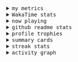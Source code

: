 <details>
  <summary>
    <samp>my metrics</samp>
  </summary>
  <br>

  ![🐳](https://github.com/kkhys/kkhys/blob/main/github-metrics.svg)
</details>

<details>
  <summary>
    <samp>WakaTime stats</samp>
  </summary>
  <br>

<!--START_SECTION:waka-->
![Code Time](http://img.shields.io/badge/Code%20Time-7%2C600%20hrs%207%20mins-blue)

**🐱 My GitHub Data** 

> 📦 6.0 MB Used in GitHub's Storage 
 > 
> 🏆 2,720 Contributions in the Year 2025
 > 
> 💼 Opted to Hire
 > 
> 📜 19 Public Repositories 
 > 
> 🔑 26 Private Repositories 
 > 
**I'm an Early 🐤** 

```text
🌞 Morning                9354 commits        ███████░░░░░░░░░░░░░░░░░░   26.76 % 
🌆 Daytime                9225 commits        ███████░░░░░░░░░░░░░░░░░░   26.39 % 
🌃 Evening                13967 commits       ██████████░░░░░░░░░░░░░░░   39.96 % 
🌙 Night                  2406 commits        ██░░░░░░░░░░░░░░░░░░░░░░░   06.88 % 
```
📅 **I'm Most Productive on Sunday** 

```text
Monday                   4552 commits        ███░░░░░░░░░░░░░░░░░░░░░░   13.02 % 
Tuesday                  5016 commits        ████░░░░░░░░░░░░░░░░░░░░░   14.35 % 
Wednesday                4991 commits        ████░░░░░░░░░░░░░░░░░░░░░   14.28 % 
Thursday                 5082 commits        ████░░░░░░░░░░░░░░░░░░░░░   14.54 % 
Friday                   4962 commits        ████░░░░░░░░░░░░░░░░░░░░░   14.20 % 
Saturday                 4590 commits        ███░░░░░░░░░░░░░░░░░░░░░░   13.13 % 
Sunday                   5759 commits        ████░░░░░░░░░░░░░░░░░░░░░   16.48 % 
```


📊 **This Week I Spent My Time On** 

```text
🕑︎ Time Zone: Asia/Tokyo

💬 Programming Languages: 
Other                    24 hrs 56 mins      █████████████░░░░░░░░░░░░   52.54 % 
TypeScript               17 hrs 18 mins      █████████░░░░░░░░░░░░░░░░   36.47 % 
JavaScript               3 hrs 25 mins       ██░░░░░░░░░░░░░░░░░░░░░░░   07.21 % 
JSON                     36 mins             ░░░░░░░░░░░░░░░░░░░░░░░░░   01.29 % 
Markdown                 23 mins             ░░░░░░░░░░░░░░░░░░░░░░░░░   00.82 % 

🔥 Editors: 
Chrome                   29 hrs 39 mins      ████████████████░░░░░░░░░   62.48 % 
WebStorm                 17 hrs 48 mins      █████████░░░░░░░░░░░░░░░░   37.52 % 

💻 Operating System: 
Mac                      47 hrs 28 mins      █████████████████████████   100.00 % 
```


 Last Updated on 2025/10/01 18:56:48 UTC
<!--END_SECTION:waka-->
</details>

<details>
  <summary>
    <samp>now playing</samp>
  </summary>
  <br>

  [![🐟](https://spotify-github-profile.kittinanx.com/api/view?uid=31bo5yuxjgmecenqavrcmndnpt2m&cover_image=true&theme=default&show_offline=true&background_color=121212&interchange=false&bar_color_cover=false&bar_color=58c454)](https://github.com/kittinan/spotify-github-profile)
</details>

<details>
  <summary>
    <samp>github readme stats</samp>
  </summary>
  <br>

  <div> 
    <img alt="🐠" src="https://github-readme-stats.vercel.app/api?username=kkhys&count_private=true&show_icons=true&theme=dark&include_all_commits=true" />
    <img alt="🐟" src="https://github-readme-stats.vercel.app/api/top-langs/?username=kkhys&layout=compact&theme=dark&langs_count=10&hide=HTML,CSS,SCSS" />
  </div>
</details>

<details>
  <summary>
    <samp>profile trophies</samp>
  </summary>
  <br>

  [![🐬](https://github-profile-trophy.vercel.app/?username=kkhys&rank=SECRET,SSS,SS,S,AAA,AA,A&theme=darkhub&row=1&margin-w=10&no-bg=true)](https://github.com/ryo-ma/github-profile-trophy)
</details>

<details>
  <summary>
    <samp>summary cards</samp>
  </summary>
  <br>

  [![🐋](https://github-profile-summary-cards.vercel.app/api/cards/profile-details?username=kkhys&theme=github_dark)](https://github.com/vn7n24fzkq/github-profile-summary-cards)
  [![🦑](https://github-profile-summary-cards.vercel.app/api/cards/repos-per-language?username=kkhys&theme=github_dark)](https://github.com/vn7n24fzkq/github-profile-summary-cards)
  [![🦭](https://github-profile-summary-cards.vercel.app/api/cards/most-commit-language?username=kkhys&theme=github_dark)](https://github.com/vn7n24fzkq/github-profile-summary-cards)
  [![🦀](https://github-profile-summary-cards.vercel.app/api/cards/stats?username=kkhys&theme=github_dark)](https://github.com/vn7n24fzkq/github-profile-summary-cards)
  [![🦈](https://github-profile-summary-cards.vercel.app/api/cards/productive-time?username=kkhys&theme=github_dark)](https://github.com/vn7n24fzkq/github-profile-summary-cards)
</details>

<details>
  <summary>
    <samp>streak stats</samp>
  </summary>
  <br>

  [![🐠](https://github-readme-streak-stats.herokuapp.com?user=kkhys&theme=dark)](https://github.com/DenverCoder1/github-readme-streak-stats)
</details>

<details>
  <summary>
    <samp>activity graph</samp>
  </summary>
  <br>

  [![🐡](https://github-readme-activity-graph.vercel.app/graph?username=kkhys&theme=xcode)](https://github.com/ashutosh00710/github-readme-activity-graph)
</details>
